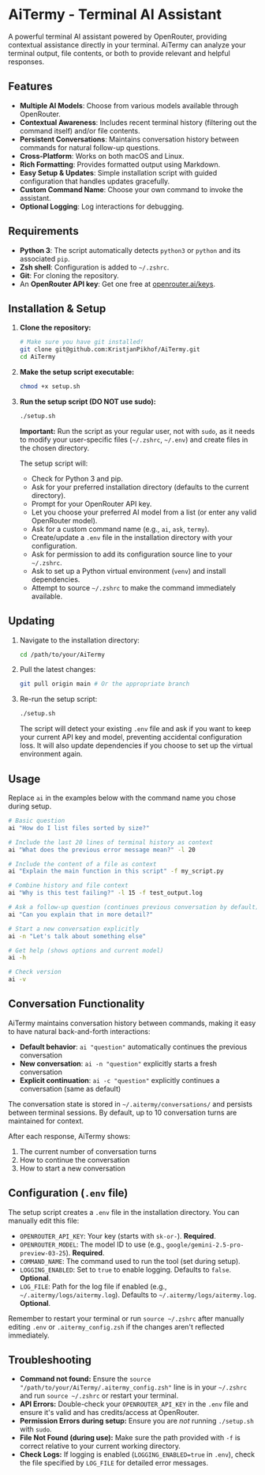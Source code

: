 # AiTermy - Terminal AI Assistant

A powerful terminal AI assistant powered by OpenRouter, providing contextual assistance directly in your terminal. AiTermy can analyze your terminal output, file contents, or both to provide relevant and helpful responses.

## Features

*   **Multiple AI Models**: Choose from various models available through OpenRouter.
*   **Contextual Awareness**: Includes recent terminal history (filtering out the command itself) and/or file contents.
*   **Persistent Conversations**: Maintains conversation history between commands for natural follow-up questions.
*   **Cross-Platform**: Works on both macOS and Linux.
*   **Rich Formatting**: Provides formatted output using Markdown.
*   **Easy Setup & Updates**: Simple installation script with guided configuration that handles updates gracefully.
*   **Custom Command Name**: Choose your own command to invoke the assistant.
*   **Optional Logging**: Log interactions for debugging.

## Requirements

*   **Python 3**: The script automatically detects `python3` or `python` and its associated `pip`.
*   **Zsh shell**: Configuration is added to `~/.zshrc`.
*   **Git**: For cloning the repository.
*   An **OpenRouter API key**: Get one free at [openrouter.ai/keys](https://openrouter.ai/settings/keys).

## Installation & Setup

1.  **Clone the repository:**
    ```bash
    # Make sure you have git installed!
    git clone git@github.com:KristjanPikhof/AiTermy.git
    cd AiTermy
    ```

2.  **Make the setup script executable:**
    ```bash
    chmod +x setup.sh
    ```

3.  **Run the setup script (DO NOT use sudo):**
    ```bash
    ./setup.sh
    ```
    **Important:** Run the script as your regular user, not with `sudo`, as it needs to modify your user-specific files (`~/.zshrc`, `~/.env`) and create files in the chosen directory.

    The setup script will:
    *   Check for Python 3 and pip.
    *   Ask for your preferred installation directory (defaults to the current directory).
    *   Prompt for your OpenRouter API key.
    *   Let you choose your preferred AI model from a list (or enter any valid OpenRouter model).
    *   Ask for a custom command name (e.g., `ai`, `ask`, `termy`).
    *   Create/update a `.env` file in the installation directory with your configuration.
    *   Ask for permission to add its configuration source line to your `~/.zshrc`.
    *   Ask to set up a Python virtual environment (`venv`) and install dependencies.
    *   Attempt to source `~/.zshrc` to make the command immediately available.

## Updating

1.  Navigate to the installation directory:
    ```bash
    cd /path/to/your/AiTermy
    ```
2.  Pull the latest changes:
    ```bash
    git pull origin main # Or the appropriate branch
    ```
3.  Re-run the setup script:
    ```bash
    ./setup.sh
    ```
    The script will detect your existing `.env` file and ask if you want to keep your current API key and model, preventing accidental configuration loss. It will also update dependencies if you choose to set up the virtual environment again.

## Usage

Replace `ai` in the examples below with the command name you chose during setup.

```bash
# Basic question
ai "How do I list files sorted by size?"

# Include the last 20 lines of terminal history as context
ai "What does the previous error message mean?" -l 20

# Include the content of a file as context
ai "Explain the main function in this script" -f my_script.py

# Combine history and file context
ai "Why is this test failing?" -l 15 -f test_output.log

# Ask a follow-up question (continues previous conversation by default)
ai "Can you explain that in more detail?"

# Start a new conversation explicitly
ai -n "Let's talk about something else" 

# Get help (shows options and current model)
ai -h

# Check version
ai -v
```

## Conversation Functionality

AiTermy maintains conversation history between commands, making it easy to have natural back-and-forth interactions:

* **Default behavior**: `ai "question"` automatically continues the previous conversation
* **New conversation**: `ai -n "question"` explicitly starts a fresh conversation 
* **Explicit continuation**: `ai -c "question"` explicitly continues a conversation (same as default)

The conversation state is stored in `~/.aitermy/conversations/` and persists between terminal sessions.
By default, up to 10 conversation turns are maintained for context.

After each response, AiTermy shows:
1. The current number of conversation turns
2. How to continue the conversation
3. How to start a new conversation

## Configuration (`.env` file)

The setup script creates a `.env` file in the installation directory. You can manually edit this file:

*   `OPENROUTER_API_KEY`: Your key (starts with `sk-or-`). **Required**.
*   `OPENROUTER_MODEL`: The model ID to use (e.g., `google/gemini-2.5-pro-preview-03-25`). **Required**.
*   `COMMAND_NAME`: The command used to run the tool (set during setup).
*   `LOGGING_ENABLED`: Set to `true` to enable logging. Defaults to `false`. **Optional**.
*   `LOG_FILE`: Path for the log file if enabled (e.g., `~/.aitermy/logs/aitermy.log`). Defaults to `~/.aitermy/logs/aitermy.log`. **Optional**.

Remember to restart your terminal or run `source ~/.zshrc` after manually editing `.env` or `.aitermy_config.zsh` if the changes aren't reflected immediately.

## Troubleshooting

*   **Command not found:** Ensure the `source "/path/to/your/AiTermy/.aitermy_config.zsh"` line is in your `~/.zshrc` and run `source ~/.zshrc` or restart your terminal.
*   **API Errors:** Double-check your `OPENROUTER_API_KEY` in the `.env` file and ensure it's valid and has credits/access at OpenRouter.
*   **Permission Errors during setup:** Ensure you are *not* running `./setup.sh` with `sudo`.
*   **File Not Found (during use):** Make sure the path provided with `-f` is correct relative to your current working directory.
*   **Check Logs:** If logging is enabled (`LOGGING_ENABLED=true` in `.env`), check the file specified by `LOG_FILE` for detailed error messages.
